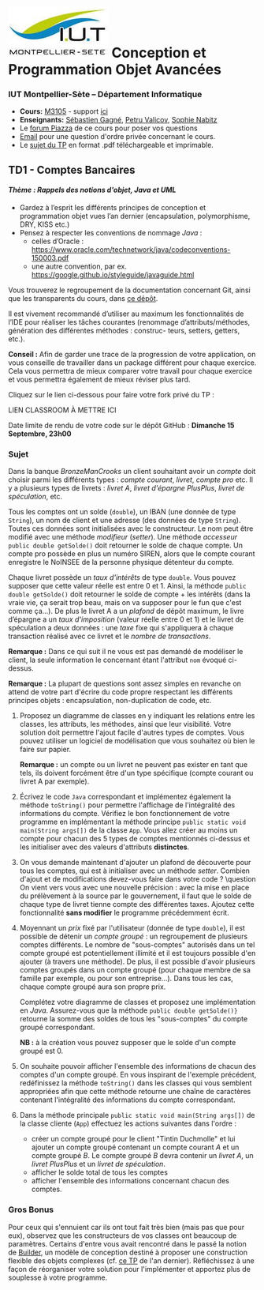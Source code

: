 # ![](ressources/logo.jpeg) Conception et Programmation Objet Avancées 
### IUT Montpellier-Sète – Département Informatique
* **Cours:** [M3105](http://cache.media.enseignementsup-recherche.gouv.fr/file/25/09/7/PPN_INFORMATIQUE_256097.pdf) - support [ici](https://github.com/IUTInfoMontp-M3105/Ressources)
* **Enseignants:** [Sébastien Gagné](mailto:sebastien.gagne@umontpellier.fr), [Petru Valicov](mailto:petru.valicov@umontpellier.fr), [Sophie Nabitz](mailto:sophie.nabitz@univ-avignon.fr) 
* Le [forum Piazza](https://piazza.com/class/jzs4o7je7zm1a0) de ce cours pour poser vos questions
* [Email](mailto:petru.valicov@umontpellier.fr) pour une question d'ordre privée concernant le cours.
* Le [sujet du TP](https://gitprint.com/IUTInfoMontp-M3105/TD1) en format .pdf téléchargeable et imprimable.


## TD1 - Comptes Bancaires
#### _Thème : Rappels des notions d'objet, Java et UML_

* Gardez à l’esprit les différents principes de conception et programmation objet vues l’an
dernier (encapsulation, polymorphisme, DRY, KISS etc.)
* Pensez à respecter les conventions de nommage *Java* :
    * celles d’Oracle : https://www.oracle.com/technetwork/java/codeconventions-150003.pdf
    * une autre convention, par ex. https://google.github.io/styleguide/javaguide.html

Vous trouverez le regroupement de la documentation concernant Git, ainsi que les transparents
du cours, dans [ce dépôt](https://github.com/IUTInfoMontp-M3105/Ressources).

Il est vivement recommandé d’utiliser au maximum les fonctionnalités de l’IDE pour réaliser les
tâches courantes (renommage d’attributs/méthodes, génération des différentes méthodes : construc-
teurs, setters, getters, etc.).

**Conseil :** Afin de garder une trace de la progression de votre application, on vous conseille de
travailler dans un package différent pour chaque exercice. Cela vous permettra de mieux comparer
votre travail pour chaque exercice et vous permettra également de mieux réviser plus tard.

Cliquez sur le lien ci-dessous pour faire votre fork privé du TP :

LIEN CLASSROOM À METTRE ICI

Date limite de rendu de votre code sur le dépôt GitHub : **Dimanche 15 Septembre, 23h00**

### Sujet
Dans la banque *BronzeManCrooks* un client souhaitant avoir un *compte* doit choisir parmi les différents types : *compte courant*, *livret*, *compte pro* etc. Il y a plusieurs types de livrets : *livret A*, *livret d'épargne PlusPlus*, *livret de spéculation*, etc.

Tous les comptes ont un solde (`double`), un IBAN (une donnée de type `String`), un nom de client et une adresse (des données de type `String`). Toutes ces données sont initialisées avec le constructeur. Le nom peut être modifié avec une méthode *modifieur* (*setter*). Une méthode *accesseur* `public double getSolde()` doit retourner le solde de chaque compte. Un compte pro possède en plus un numéro SIREN, alors que le compte courant enregistre le NoINSEE de la personne physique détenteur du compte.

Chaque livret possède un *taux d'intérêts* de type `double`. Vous pouvez supposer que cette valeur réelle est entre 0 et 1. Ainsi, la méthode `public double getSolde()` doit retourner le solde de compte + les intérêts (dans la vraie vie, ça serait trop beau, mais on va supposer pour le fun que c'est comme ça...). De plus le livret A a un *plafond* de dépôt maximum, le livre d’épargne a un *taux d'imposition* (valeur réelle entre 0 et 1) et le livret de spéculation a deux données : une *taxe* fixe qui s'appliquera à chaque transaction réalisé avec ce livret et le *nombre de transactions*.

**Remarque :** Dans ce qui suit il ne vous est pas demandé de modéliser le client, la seule information le concernant étant l'attribut `nom` évoqué ci-dessus.

**Remarque :** La plupart de questions sont assez simples en revanche on attend de votre part d'écrire du code propre respectant les différents principes objets : encapsulation, non-duplication de code, etc.


1. Proposez un diagramme de classes en y indiquant les relations entre les classes, les attributs, les méthodes, ainsi que leur visibilité. Votre solution doit permettre l'ajout facile d'autres types de comptes. Vous pouvez utiliser un logiciel de modélisation que vous souhaitez où bien le faire sur papier.

    **Remarque :** un compte ou un livret ne peuvent pas exister en tant que tels, ils doivent forcément être d'un type spécifique (compte courant ou livret A par exemple).
  
2. Écrivez le code `Java` correspondant et implémentez également la méthode `toString()` pour permettre l'affichage de l'intégralité des informations du compte. Vérifiez le bon fonctionnement de votre programme en implémentant la méthode principe `public static void main(String args[])` de la classe `App`. Vous allez créer au moins un compte pour chacun des 5 types de comptes mentionnés ci-dessus et les initialiser avec des valeurs d'attributs **distinctes**.

3. On vous demande maintenant d'ajouter un plafond de découverte pour tous les comptes, qui est à initialiser avec un méthode *setter*. Combien d'ajout et de modifications devez-vous faire dans votre code ?
   \question On vient vers vous avec une nouvelle précision : avec la mise en place du prélèvement à la source par le gouvernement, il faut que le solde de chaque type de livret tienne compte des différentes taxes. Ajoutez cette fonctionnalité **sans modifier** le programme précédemment écrit.
   
4. Moyennant un *prix* fixé par l'utilisateur (donnée de type `double`), il est possible de détenir un *compte groupé* : un regroupement de plusieurs comptes différents. Le nombre de "sous-comptes" autorisés dans un tel compte groupé est potentiellement illimité et il est toujours possible d'en ajouter (à travers une méthode). De plus, il est possible d'avoir plusieurs comptes groupés dans un compte groupé (pour chaque membre de sa famille par exemple, ou pour son entreprise...). Dans tous les cas, chaque compte groupé aura son propre prix.
   
   Complétez votre diagramme de classes et proposez une implémentation en *Java*. Assurez-vous que la méthode `public double getSolde()}` retourne la somme des soldes de tous les "sous-comptes" du compte groupé correspondant.
   
   **NB :** à la création vous pouvez supposer que le solde d'un compte groupé est 0.
   
5. On souhaite pouvoir afficher l'ensemble des informations de chacun des comptes d'un compte groupé. En vous inspirant de l'exemple précédent, redéfinissez la méthode `toString()` dans les classes qui vous semblent appropriées afin que cette méthode retourne une chaîne de caractères contenant l'intégralité des informations du compte correspondant.

6. Dans la méthode principale `public static void main(String args[])` de la classe cliente (`App`) effectuez les actions suivantes dans l'ordre :

    *  créer un compte groupé pour le client "Tintin Duchmolle" et lui ajouter un compte groupé contenant un compte courant *A* et un compte groupé *B*. Le compte groupé *B* devra contenir un *livret A*, un *livret PlusPlus* et un *livret de spéculation*.
    * afficher le solde total de tous les comptes
    * afficher l'ensemble des informations concernant chacun des comptes.
    
### Gros Bonus
Pour ceux qui s'ennuient car ils ont tout fait très bien (mais pas que pour eux), observez que les constructeurs de vos classes ont beaucoup de paramètres. Certains d'entre vous avait rencontré dans le passé la notion de [Builder](https://fr.wikipedia.org/wiki/Monteur_(patron_de_conception)), un modèle de conception destiné à proposer une construction flexible des objets complexes (cf. [ce TP](https://github.com/IUTInfoMontp-M2103/TP3/blob/master/README.md#exercice-3-bonus) de l'an dernier). Réfléchissez à une façon de réorganiser votre solution pour l'implémenter et apportez plus de souplesse à votre programme.

